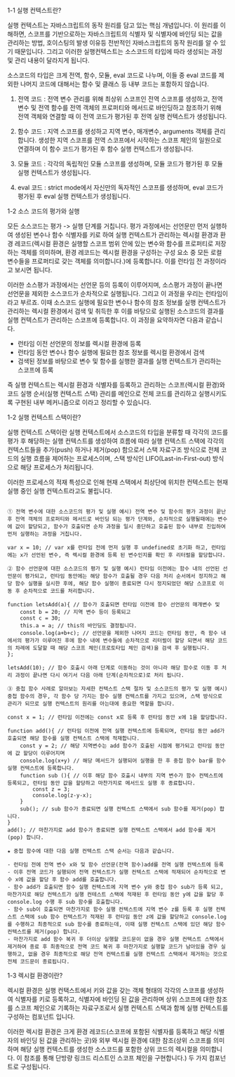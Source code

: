 1-1 실행 컨텍스트란?

실행 컨텍스트는 자바스크립트의 동작 원리를 담고 있는 핵심 개념입니다. 이 원리를 이해하면, 스코프를 기반으로하는 자바스크립트의 식별자 및 식별자에 바인딩 되는 값을 관리하는 방법, 호이스팅의 발생 이유등 전반적인 자바스크립트의 동작 원리를 알 수 있기 때문입니다. 그리고 이러한 실행컨텍스트는 소스코드의 타입에 따라 생성되는 과정 및 관리 내용이 달라지게 됩니다.

소스코드의 타입은 크게 전역, 함수, 모듈, eval 코드로 나누며, 이들 중 eval 코드를 제외한 나머지 코드에 대해서는 함수 및 클래스 등 내부 코드는 포함하지 않습니다.

1. 전역 코드 : 전역 변수 관리를 위해 최상위 스코프인 전역 스코프를 생성하고, 전역 변수 및 전역 함수를 전역 객체의 프로퍼티와 메서드로 바인딩하고 참조하기 위해 전역 객체와 연결할 때 이 전역 코드가 평가된 후 전역 실행 컨텍스트가 생성됩니다.

2. 함수 코드 : 지역 스코프를 생성하고 지역 변수, 매개변수, arguments 객체를 관리합니다. 생성한 지역 스코프를 전역 스코프에서 시작하는 스코프 체인의 일원으로 연결하며 이 함수 코드가 평가된 후 함수 실행 컨텍스트가 생성됩니다.

3. 모듈 코드 : 각각의 독립적인 모듈 스코프를 생성하며, 모듈 코드가 평가된 후 모듈 실행 컨텍스트가 생성됩니다.

4. eval 코드 : strict mode에서 자신만의 독자적인 스코프를 생성하며, eval 코드가 평가된 후 eval 실행 컨텍스트가 생성됩니다.

1-2 소스 코드의 평가와 실행

모든 소스코드는 평가 -> 실행 단계를 거칩니다. 평가 과정에서는 선언문만 먼저 실행하여 생성된 변수나 함수 식별자를 키로 하여 실행 컨텍스트가 관리하는 렉시컬 환경과 환경 레코드(렉시컬 환경은 실행할 스코프 범위 안에 있는 변수와 함수를 프로퍼티로 저장하는 객체를 의미하며, 환경 레코드는 렉시컬 환경을 구성하는 구성 요소 중 모든 로컬 변수들을 프로퍼티로 갖는 객체를 의미합니다.)에 등록합니다. 이를 런타임 전 과정이라고 보시면 됩니다.

이러한 소스평가 과정에서는 선언문 등의 등록이 이루어지며, 소스평가 과정이 끝나면 선언문을 제외한 소스코드가 순차적으로 실행됩니다. 그리고 이 과정을 우리는 런타임이라고 부르죠. 이때 소스코드 실행에 필요한 변수나 함수의 참조 정보를 실행 컨텍스트가 관리하는 렉시컬 환경에서 검색 및 취득한 후 이를 바탕으로 실행된 소스코드의 결과를 실행 컨텍스트가 관리하는 스코프에 등록합니다. 이 과정을 요약하자면 다음과 같습니다.

- 런타임 이전 선언문의 정보를 렉시컬 환경에 등록 
- 런타임 동안 변수나 함수 실행에 필요한 참조 정보를 렉시컬 환경에서 검색 
- 검색된 정보를 바탕으로 변수 및 함수를 실행한 결과를 실행 컨텍스트가 관리하는 스코프에 등록

즉 실행 컨텍스트는 렉시컬 환경과 식별자를 등록하고 관리하는 스코프(렉시컬 환경)와 코드 실행 순서(실행 컨텍스트 스택) 관리를 메인으로 전체 코드를 관리하고 실행시키도록 구현된 내부 메커니즘으로 이라고 정리할 수 있습니다.


1-2 실행 컨텍스트 스택이란?

실행 컨텍스트 스택이란 실행 컨텍스트에서 소스코드의 타입을 분류할 때 각각의 코드를 평가 후 해당하는 실행 컨텍스트를 생성하여 흐름에 따라 실행 컨텍스트 스택에 각각의 컨텍스트들을 추가(push) 하거나 제거(pop) 함으로서 스택 자료구조 방식으로 전체 코드의 실행 흐름을 제어하는 프로세스이며, 스택 방식인 LIFO(Last-in-First-out) 방식으로 해당 프로세스가 처리됩니다.

이러한 프로세스의 적재 특성으로 인해 현재 스택에서 최상단에 위치한 컨텍스트는 현재 실행 중인 실행 컨텍스트라고도 불립니다.

```

① 전역 변수에 대한 소스코드의 평가 및 실행 예시) 전역 변수 및 함수의 평가 과정이 끝난 후 전역 객체의 프로퍼티와 메서드로 바인딩 되는 평가 단계와, 순차적으로 실행될때에는 변수에 값이 할당되고, 함수가 호출되면 순차 과정을 일시 중단하고 호출된 함수 내부로 진입하여 먼저 실행하는 과정을 거칩니다.

var x = 10; // var x를 런타임 전에 먼저 실행 후 undefined로 초기화 하고, 런타임에는 x가 선언된 변수, 즉 렉시컬 환경에 등록 된 변수인지를 확인 후 리터럴을 할당합니다.

② 함수 선언문에 대한 소스코드의 평가 및 실행 예시) 런타임 이전에는 함수 내의 선언된 선언문이 평가되고, 런타임 동안에는 해당 함수가 호출될 경우 다음 처리 순서에서 정지하고 해당 함수 실행을 실시한 후에, 해당 함수 실행이 종료되면 다시 정지되었던 해당 스코프로 이동 후 순차적으로 코드를 처리합니다.

function letsAdd(a){ // 함수가 호출되면 런타임 이전에 함수 선언문의 매개변수 및
    const b = 20; // 지역 변수 등이 등록되고
    const c = 30;
    this.a = a; // this의 바인딩도 결정됩니다.
    console.log(a+b+c); // 선언문을 제외한 나머지 코드는 런타임 동안, 즉 함수 내에서의 평가가 이루어진 후에 함수 내에 변수들에 순차적으로 리터럴이 할당 되면서 해당 코드의 차례에 도달할 때 해당 스코프 체인(프로토타입 체인 검색)을 검색 후 실행됩니다.
};

letsAdd(10); // 함수 호출시 아래 단계로 이동하는 것이 아니라 해당 함수로 이동 후 처리 과정이 끝나면 다시 여기서 다음 아래 단계(순차적으로)로 처리 됩니다.

③ 중첩 함수 사례로 알아보는 자세한 컨텍스트 스택 절차 및 소스코드의 평가 및 실행 예시) 중첩 함수의 경우, 각 함수 당 가지는 함수 실행 컨텍스트를 가지고 있으며, 스택 방식으로 관리가 되므로 실행 컨텍스트의 원리를 아는대에 중요한 역할을 합니다.

const x = 1; // 런타임 이전에는 const x로 등록 후 런타임 동안 x에 1을 할당합니다.

function add(){ // 런타임 이전에 전역 실행 컨텍스트에 등록되며, 런타임 동안 add가 호출되면 해당 함수를 실행 컨텍스트 스택에 적재합니다.
    const y = 2; // 해당 지역변수는 add 함수가 호출된 시점에 평가되고 런타임 동안에 값 할당이 이루어지며
    console.log(x+y) // 해당 메서드가 실행되어 실행을 한 후 중첩 함수 bar를 함수 실행 컨텍스트에 등록합니다.
    function sub (){ // 이후 해당 함수 호출시 내부의 지역 변수가 함수 컨텍스트에 등록되고, 런타임 동안 값을 할당하고 마찬가지로 메서드도 실행 후 종료합니다.
        const z = 3;
        console.log(z-y-x);
    }
    sub(); // sub 함수가 종료되면 실행 컨텍스트 스택에서 sub 함수를 제거(pop) 합니다.
}
add(); // 마찬가지로 add 함수가 종료되면 실행 컨텍스트 스택에서 add 함수를 제거(pop) 합니다.

★ 중첩 함수에 대한 다음 실행 컨텍스트 스택 순서는 다음과 같습니다.

- 런타임 전에 전역 변수 x와 및 함수 선언문(전역 함수)add를 전역 실행 컨텍스트에 등록
- 이후 전역 코드가 실행되어 전역 컨텍스트가 실행 컨텍스트 스택에 적재되어 순차적으로 변수 x에 값을 할당 후 함수 add를 호출합니다.
- 함수 add가 호출되면 함수 실행 컨텍스트에 지역 변수 y와 중첩 함수 sub가 등록 되고, 마찬가지로 해당 컨텍스트가 실행 컨테스트 스택에 적재된 후 런타임 동안 y에 값을 할당 후 console.log 수행 후 sub 함수를 호출합니다.
- 함수 sub이 호출되면 마찬가지로 함수 실행 컨텍스트에 지역 변수 z를 등록 후 실행 컨텍스트 스택에 sub 함수 컨텍스트가 적재된 후 런타임 동안 z에 값을 할당하고 console.log를 수행하고 최종적으로 sub 함수를 종료하는데, 이때 실행 컨텍스트 스택에 있던 해당 함수 컨텍스트를 제거(pop) 합니다.
- 마찬가지로 add 함수 복귀 후 더이상 실행할 코드문이 없을 경우 실행 컨텍스트 스택에서 제거하여 종료 후 최종적으로 전역 코드 복귀 후 마찬가지로 실행할 코드가 남아있을 경우 실행하고, 없을 경우 최종적으로 해당 전역 컨텍스트를 실행 컨텍스트 스택에서 제거하는 것으로 전체 코드문이 종료됩니다.

```

1-3 렉시컬 환경이란?

렉시컬 환경은 실행 컨택스트에서 키와 값을 갖는 객체 형태의 각각의 스코프를 생성하여 식별자를 키로 등록하고, 식별자에 바인딩 된 값을 관리하며 상위 스코프에 대한 참조를 스코프 체인으로 기록하는 자료구조로서 실행 컨텍스트 스택과 함께 실행 컨텍스트를 구성하는 컴포넌트 입니다. 

이러한 렉시컬 환경은 크게 환경 레코드(스코프에 포함된 식별자를 등록하고 해당 식별자의 바인딩 된 값을 관리하는 곳)와 외부 렉시컬 환경에 대한 참조(상위 스코프를 의미하며 해당 실행 컨텍스트를 생성한 소스코드를 포함한 상위 코드의 렉시컬을 의미합니다. 이 참조를 통해 단방량 링크드 리스트인 스코프 체인을 구현합니다.) 두 가지 컴포넌트로 구성됩니다.